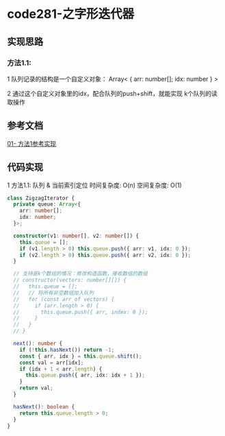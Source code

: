 # code281-之字形迭代器

## 实现思路

### 方法1.1:

1 队列记录的结构是一个自定义对象： Array< { arr: number[]; idx: number } >

2 通过这个自定义对象里的idx，配合队列的push+shift，就能实现 k个队列的读取操作 


## 参考文档

[01- 方法1参考实现](https://www.cnblogs.com/grandyang/p/5212785.html)


## 代码实现

1 方法1.1: 队列 & 当前索引定位  时间复杂度: O(n)  空间复杂度: O(1)

```ts
class ZigzagIterator {
  private queue: Array<{
    arr: number[];
    idx: number;
  }>;

  constructor(v1: number[], v2: number[]) {
    this.queue = [];
    if (v1.length > 0) this.queue.push({ arr: v1, idx: 0 });
    if (v2.length > 0) this.queue.push({ arr: v2, idx: 0 });
  }

  // 支持是k个数组的情况：修改构造函数，接收数组的数组
  // constructor(vectors: number[][]) {
  //   this.queue = [];
  //   // 将所有非空数组加入队列
  //   for (const arr of vectors) {
  //     if (arr.length > 0) {
  //       this.queue.push({ arr, index: 0 });
  //     }
  //   }
  // }

  next(): number {
    if (!this.hasNext()) return -1;
    const { arr, idx } = this.queue.shift();
    const val = arr[idx];
    if (idx + 1 < arr.length) {
      this.queue.push({ arr, idx: idx + 1 });
    }
    return val;
  }

  hasNext(): boolean {
    return this.queue.length > 0;
  }
}
```